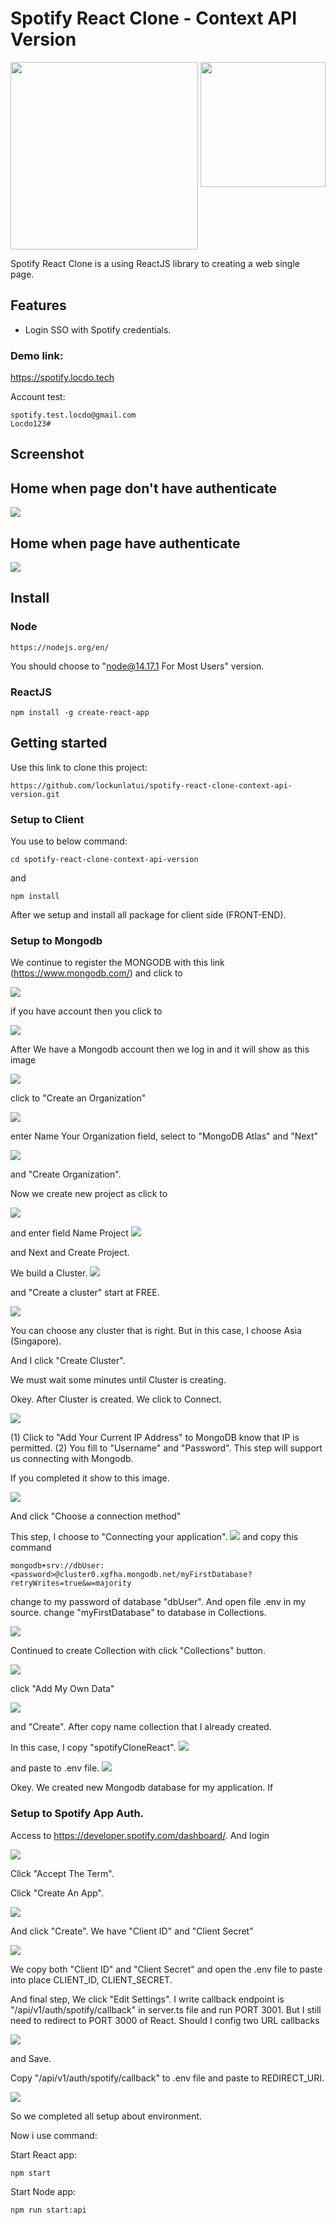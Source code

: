 # Spotify React Clone - Context API Version

<img src="./screenshot/spotify-logo.jpg" width="300">
<img align="right" src="./screenshot/reactjs-logo.png" width="200">

Spotify React Clone is a using ReactJS library to creating a web single page.

## Features

- Login SSO with Spotify credentials.

### Demo link:
https://spotify.locdo.tech

Account test:
```
spotify.test.locdo@gmail.com
Locdo123#
```
## Screenshot

## Home when page don't have authenticate

<img src="./screenshot/home-not-authenticate.png">

## Home when page have authenticate

<img src="./screenshot/home.png">

## Install

### Node

```
https://nodejs.org/en/
```

You should choose to "node@14.17.1 For Most Users" version.

### ReactJS

```
npm install -g create-react-app
```

## Getting started

Use this link to clone this project:

```
https://github.com/lockunlatui/spotify-react-clone-context-api-version.git
```

### Setup to Client

You use to below command:

```
cd spotify-react-clone-context-api-version
```

and

```
npm install
```

After we setup and install all package for client side (FRONT-END).

### Setup to Mongodb

We continue to register the MONGODB with this link (https://www.mongodb.com/)
and click to

<img src="./screenshot/try-free.png">

if you have account then you click to

<img src="./screenshot/sign-in.png">

After We have a Mongodb account then we log in and it will show as this image

<img src="./screenshot/create-organization.png">

click to "Create an Organization"

<img src="./screenshot/create-organization-1.png">

enter Name Your Organization field, select to "MongoDB Atlas" and "Next"

<img src="./screenshot/create-organization-2.png">

and "Create Organization".

Now we create new project as click to

<img src="./screenshot/new-project.png">

and enter field Name Project
<img src="./screenshot/enter-field-project.png">

and Next and Create Project.

We build a Cluster.
<img src="./screenshot/build-a-cluster.png">

and "Create a cluster" start at FREE.

<img src="./screenshot/build-a-cluster-1.png">

You can choose any cluster that is right. But in this case, I choose Asia (Singapore).

And I click "Create Cluster".

We must wait some minutes until Cluster is creating.

Okey. After Cluster is created. We click to Connect.

<img src="./screenshot/connecting-1.png">

(1) Click to "Add Your Current IP Address" to MongoDB know that IP is permitted.
(2) You fill to "Username" and "Password". This step will support us connecting with Mongodb.

If you completed it show to this image.

<img src="./screenshot/connecting-2.png">

And click "Choose a connection method"

This step, I choose to "Connecting your application".
<img src="./screenshot/connecting-3.png">
and copy this command

```
mongodb+srv://dbUser:<password>@cluster0.xgfha.mongodb.net/myFirstDatabase?retryWrites=true&w=majority
```

change <password> to my password of database "dbUser". And open file .env in my source.
change "myFirstDatabase" to database in Collections.

<img src="./screenshot/env-1.png">

Continued to create Collection with click "Collections" button.

<img src="./screenshot/create-database.png">

click "Add My Own Data"

<img src="./screenshot/create-database-1.png">

and "Create". After copy name collection that I already created.

In this case, I copy "spotifyCloneReact".
<img src="./screenshot/create-database-2.png">

and paste to .env file.
<img src="./screenshot/env-2.png">

Okey. We created new Mongodb database for my application. If

### Setup to Spotify App Auth.

Access to https://developer.spotify.com/dashboard/. And login

<img src="./screenshot/auth-spotify-1.png">

Click "Accept The Term".

Click "Create An App".

<img src="./screenshot/auth-spotify-2.png">

And click "Create". We have "Client ID" and "Client Secret"

<img src="./screenshot/auth-spotify-3.png">

We copy both "Client ID" and "Client Secret" and open the .env file to paste into place CLIENT_ID, CLIENT_SECRET.

And final step, We click "Edit Settings". I write callback endpoint is "/api/v1/auth/spotify/callback" in server.ts file and run PORT 3001. But I still need to redirect to PORT 3000 of React. Should I config two URL callbacks

<img src="./screenshot/auth-spotify-4.png">

and Save.

Copy "/api/v1/auth/spotify/callback" to .env file and paste to REDIRECT_URI.

<img src="./screenshot/env-3.png">

So we completed all setup about environment.

Now i use command:

Start React app:

```
npm start
```

Start Node app:

```
npm run start:api
```
